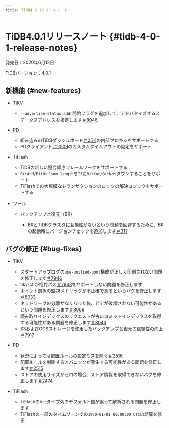 ```yaml
---
title: TiDB4.0.1リリースノート
---
```


# TiDB4.0.1リリースノート {#tidb-4-0-1-release-notes}

発売日：2020年6月12日

TiDBバージョン：4.0.1

## 新機能 {#new-features}

-   TiKV

    -   `--advertise-status-addr`開始フラグを追加して、アドバタイズするステータスアドレスを指定します[＃8046](https://github.com/tikv/tikv/pull/8046)

-   PD

    -   組み込みのTiDBダッシュボード[＃2511](https://github.com/pingcap/pd/pull/2511)の内部プロキシをサポートする
    -   PDクライアント[＃2509](https://github.com/pingcap/pd/pull/2509)のカスタムタイムアウトの設定をサポート

-   TiFlash

    -   TiDBの新しい照合順序フレームワークをサポートする
    -   `BitAnd/BitOr` `Json_length`を`If`に`BitXor/BitNot`ダウンすることをサポート
    -   TiFlashでの大規模なトランザクションのロックの解決ロジックをサポートする

-   ツール

    -   バックアップと復元（BR）

        -   BRとTiDBクラスタに互換性がないという問題を回避するために、BRの起動時にバージョンチェックを追加します[＃311](https://github.com/pingcap/br/pull/311)

## バグの修正 {#bug-fixes}

-   TiKV

    -   スタートアップログの`use-unified-pool`構成が正しく印刷されない問題を修正します[＃7946](https://github.com/tikv/tikv/pull/7946)
    -   tikv-ctlが相対パス[＃7963](https://github.com/tikv/tikv/pull/7963)をサポートしない問題を修正します
    -   ポイント選択の監視メトリックが不正確であるというバグを修正します[＃8033](https://github.com/tikv/tikv/pull/8033)
    -   ネットワークの分離がなくなった後、ピアが破壊されない可能性があるという問題を修正します[＃8006](https://github.com/tikv/tikv/pull/8006)
    -   読み取りインデックスのリクエストが古いコミットインデックスを取得する可能性がある問題を修正します[＃8043](https://github.com/tikv/tikv/pull/8043)
    -   S3およびGCSストレージを使用したバックアップと復元の信頼性の向上[＃7917](https://github.com/tikv/tikv/pull/7917)

-   PD

    -   状況によっては配置ルールの設定ミスを防ぐ[＃2516](https://github.com/pingcap/pd/pull/2516)
    -   配置ルールを削除するとパニックが発生する可能性がある問題を修正します[＃2515](https://github.com/pingcap/pd/pull/2515)
    -   ストアの使用サイズがゼロの場合、ストア情報を取得できないバグを修正します[＃2474](https://github.com/pingcap/pd/pull/2474)

-   TiFlash

    -   TiFlashの`bit`タイプ列のデフォルト値が誤って解析される問題を修正します
    -   TiFlashの一部のタイムゾーンでの`1970-01-01 00:00:00 UTC`の誤算を修正
